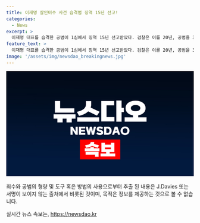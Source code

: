 ```yaml
---
title: 이재명 살인미수 사건 습격범 징역 15년 선고!
categories:
  - News
excerpt: >
  이재명 대표를 습격한 공범이 1심에서 징역 15년 선고받았다. 검찰은 이를 20년, 공범을 3년 구형했지만, 법원은 이를 낮추었다. 범행은 단순 생명권 박탈뿐 아니라 선거 자유를 방해하고 사회적 합의를 파괴하는 것으로 판단했으며, 피고인의 정치적 견해와 생각 차이를 이유로 범행한 것으로 밝혀, 엄히 처벌할 필요성을 강조했다. 또한 피고인은 반성 여부에 대한 의문을 제기했고, 공범에게도 정범과 방조 의도가 인정되었다.
feature_text: >
  이재명 대표를 습격한 공범이 1심에서 징역 15년 선고받았다. 검찰은 이를 20년, 공범을 3년 구형했지만, 법원은 이를 낮추었다. 범행은 단순 생명권 박탈뿐 아니라 선거 자유를 방해하고 사회적 합의를 파괴하는 것으로 판단했으며, 피고인의 정치적 견해와 생각 차이를 이유로 범행한 것으로 밝혀, 엄히 처벌할 필요성을 강조했다. 또한 피고인은 반성 여부에 대한 의문을 제기했고, 공범에게도 정범과 방조 의도가 인정되었다.
image: '/assets/img/newsdao_breakingnews.jpg'
---
```


<p><img src="/assets/img/newsdao_breakingnews.jpg" alt="cryptoinkorea 속보" /></p>

<p>죄수와 공범의 형량 및 도구 혹은 방법의 사용으로부터 추출 된 내용은 J.Davies 또는 서명이 보이지 않는 </span></b>출처에서 비롯된 것이며, 목적은 정보를 제공하는 것으로 볼 수 없습니다.</p>
실시간 뉴스 속보는, <a href="https://newsdao.kr" rel="dofollow">https://newsdao.kr</a>



